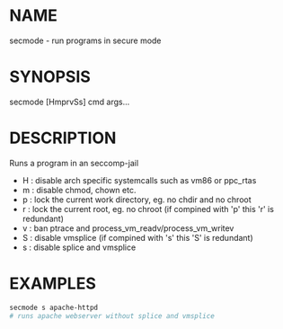 # NAME
secmode - run programs in secure mode

# SYNOPSIS

secmode [HmprvSs] cmd args...


# DESCRIPTION

Runs a program in an seccomp-jail

* H : disable arch specific systemcalls such as vm86 or ppc_rtas
* m : disable chmod, chown etc.
* p : lock the current work directory, eg. no chdir and no chroot
* r : lock the current root, eg. no chroot (if compined with 'p' this 'r' is redundant)
* v : ban ptrace and process_vm_readv/process_vm_writev
* S : disable vmsplice (if compined with 's' this 'S' is redundant)
* s : disable splice and vmsplice

# EXAMPLES

```sh
secmode s apache-httpd
# runs apache webserver without splice and vmsplice

```

